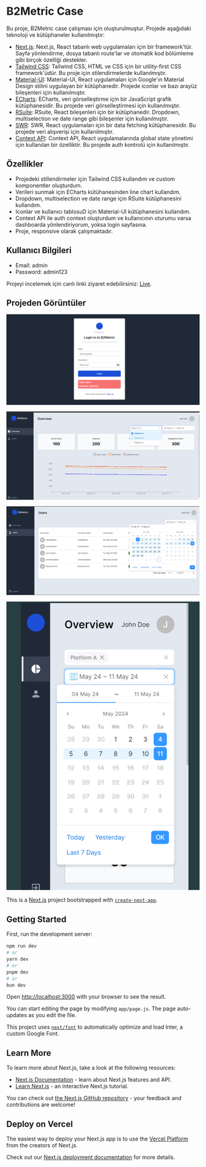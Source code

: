 # B2Metric Case

Bu proje, B2Metric case çalışması için oluşturulmuştur. Projede aşağıdaki teknoloji ve kütüphaneler kullanılmıştır:

- [Next.js](https://nextjs.org/): Next.js, React tabanlı web uygulamaları için bir framework'tür. Sayfa yönlendirme, dosya tabanlı route'lar ve otomatik kod bölümleme gibi birçok özelliği destekler.
- [Tailwind CSS](https://tailwindcss.com/): Tailwind CSS, HTML ve CSS için bir utility-first CSS framework'üdür. Bu proje için stilendirmelerde kullanılmıştır.
- [Material-UI](https://mui.com/): Material-UI, React uygulamaları için Google'ın Material Design stilini uygulayan bir kütüphanedir. Projede iconlar ve bazı arayüz bileşenleri için kullanılmıştır.
- [ECharts](https://echarts.apache.org/): ECharts, veri görselleştirme için bir JavaScript grafik kütüphanesidir. Bu projede veri görselleştirmesi için kullanılmıştır.
- [RSuite](https://rsuitejs.com/): RSuite, React bileşenleri için bir kütüphanedir. Dropdown, multiselection ve date range gibi bileşenler için kullanılmıştır.
- [SWR](https://swr.vercel.app/): SWR, React uygulamaları için bir data fetching kütüphanesidir. Bu projede veri alışverişi için kullanılmıştır.
- [Context API](https://reactjs.org/docs/context.html): Context API, React uygulamalarında global state yönetimi için kullanılan bir özelliktir. Bu projede auth kontrolü için kullanılmıştır.

## Özellikler

- Projedeki stillendirmeler için Tailwind CSS kullandım ve custom komponentler oluşturdum.
- Verileri sunmak için ECharts kütühanesinden line chart kullandım.
- Dropdown, multiselection ve date range için RSuite kütüphanesini kullandım.
- Iconlar ve kullanıcı tablosuD için Material-UI kütüphanesini kullandım.
- Context API ile auth context oluşturdum ve kullanıcının oturumu varsa dashboarda yönlendiriyorum, yoksa login sayfasına.
- Proje, responsive olarak çalışmaktadır.

## Kullanıcı Bilgileri

- Email: admin
- Password: admin123

Projeyi incelemek için canlı linki ziyaret edebilirsiniz: [Live](https://b2metriccase.vercel.app/).

## Projeden Görüntüler

![SS1](/public/ss1.png)

![SS2](/public/ss2.png)

![SS3](/public/ss3.png)

![SS4](/public/ss4.png)

This is a [Next.js](https://nextjs.org/) project bootstrapped with [`create-next-app`](https://github.com/vercel/next.js/tree/canary/packages/create-next-app).

## Getting Started

First, run the development server:

```bash
npm run dev
# or
yarn dev
# or
pnpm dev
# or
bun dev
```

Open [http://localhost:3000](http://localhost:3000) with your browser to see the result.

You can start editing the page by modifying `app/page.js`. The page auto-updates as you edit the file.

This project uses [`next/font`](https://nextjs.org/docs/basic-features/font-optimization) to automatically optimize and load Inter, a custom Google Font.

## Learn More

To learn more about Next.js, take a look at the following resources:

- [Next.js Documentation](https://nextjs.org/docs) - learn about Next.js features and API.
- [Learn Next.js](https://nextjs.org/learn) - an interactive Next.js tutorial.

You can check out [the Next.js GitHub repository](https://github.com/vercel/next.js/) - your feedback and contributions are welcome!

## Deploy on Vercel

The easiest way to deploy your Next.js app is to use the [Vercel Platform](https://vercel.com/new?utm_medium=default-template&filter=next.js&utm_source=create-next-app&utm_campaign=create-next-app-readme) from the creators of Next.js.

Check out our [Next.js deployment documentation](https://nextjs.org/docs/deployment) for more details.
